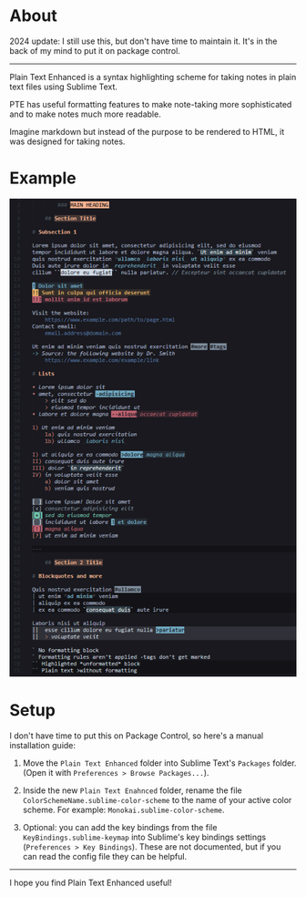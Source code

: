 # About

2024 update: I still use this, but don't have time to maintain it. It's in the back of my mind to put it on package control.

---

Plain Text Enhanced is a syntax highlighting scheme for taking notes in plain text files using Sublime Text.

PTE has useful formatting features to make note-taking more sophisticated and to make notes much more readable.

Imagine markdown but instead of the purpose to be rendered to HTML, it was designed for taking notes.

# Example

![Example screenshot showing formatted text](/images/pte-screenshot.png)

# Setup

I don't have time to put this on Package Control, so here's a manual installation guide:

1) Move the `Plain Text Enhanced` folder into Sublime Text's `Packages` folder.
(Open it with `Preferences > Browse Packages...`).

2) Inside the new `Plain Text Enahnced` folder, rename the file `ColorSchemeName.sublime-color-scheme` to the name of your active color scheme.
For example: `Monokai.sublime-color-scheme`.

3) Optional: you can add the key bindings from the file `KeyBindings.sublime-keymap` into Sublime's key bindings settings (`Preferences > Key Bindings`). These are not documented, but if you can read the config file they can be helpful.

---

I hope you find Plain Text Enhanced useful!
